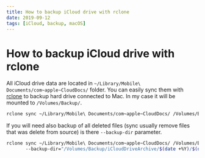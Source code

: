 ```yaml
---
title: How to backup iCloud drive with rclone
date: 2019-09-12
tags: [iCloud, backup, macOS]
---
```


# How to backup iCloud drive with rclone

All iCloud drive data are located in `~/Library/Mobile\ Documents/com~apple~CloudDocs/` folder. 
You can easily sync them with [rclone](https://rclone.org/) to backup hard drive connected to Mac. 
In my case it will be mounted to `/Volumes/Backup/`.
 
```bash
rclone sync ~/Library/Mobile\ Documents/com~apple~CloudDocs/ /Volumes/Backup/iCloudDriveBackup --copy-links
```


If you will need also backup of all deleted files (sync usually remove files that was delete from source) is there `--backup-dir` parameter.

```bash
rclone sync ~/Library/Mobile\ Documents/com~apple~CloudDocs/ /Volumes/Backup/iCloudDriveBackup --copy-links 
       --backup-dir="/Volumes/Backup/iCloudDriveArchive/$(date +%Y)/$(date +%F_%T)"
```